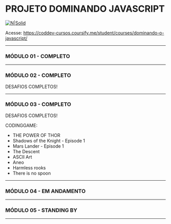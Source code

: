 # PROJETO DOMINANDO JAVASCRIPT

[![N|Solid](https://codinomedeveloper.files.wordpress.com/2018/12/logo-2-e1548064763870.png)](https://coddev.com.br/)

Acesse:
https://coddev-cursos.coursify.me/student/courses/dominando-o-javascript/


-------------------

### MÓDULO 01 - COMPLETO

-------------------

### MÓDULO 02 - COMPLETO

DESAFIOS COMPLETOS!

-------------------

### MÓDULO 03 - COMPLETO

DESAFIOS COMPLETOS!

CODINGGAME:
- THE POWER OF THOR
- Shadows of the Knight - Episode 1
- Mars Lander - Episode 1
- The Descent
- ASCII Art
- Aneo
- Harmless rooks
- There is no spoon

-------------------

### MÓDULO 04 - EM ANDAMENTO

-------------------

### MÓDULO 05 - STANDING BY

-------------------


